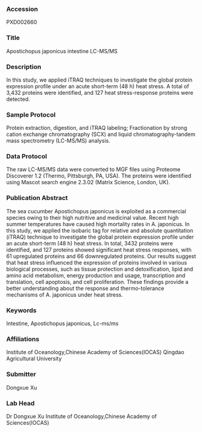 ### Accession
PXD002660

### Title
Apostichopus japonicus intestine LC-MS/MS

### Description
In this study, we applied iTRAQ techniques to investigate the global protein expression profile under an acute short-term (48 h) heat stress. A total of 3,432 proteins were identified, and 127 heat stress-response proteins were detected.

### Sample Protocol
Protein extraction, digestion, and iTRAQ labeling; Fractionation by strong cation exchange chromatography (SCX) and liquid chromatography-tandem mass spectrometry (LC-MS/MS) analysis.

### Data Protocol
The raw LC-MS/MS data were converted to MGF files using Proteome Discoverer 1.2 (Thermo, Pittsburgh, PA, USA). The proteins were identified using Mascot search engine 2.3.02 (Matrix Science, London, UK).

### Publication Abstract
The sea cucumber Apostichopus japonicus is exploited as a commercial species owing to their high nutritive and medicinal value. Recent high summer temperatures have caused high mortality rates in A. japonicus. In this study, we applied the isobaric tag for relative and absolute quantitation (iTRAQ) technique to investigate the global protein expression profile under an acute short-term (48 h) heat stress. In total, 3432 proteins were identified, and 127 proteins showed significant heat stress responses, with 61 upregulated proteins and 66 downregulated proteins. Our results suggest that heat stress influenced the expression of proteins involved in various biological processes, such as tissue protection and detoxification, lipid and amino acid metabolism, energy production and usage, transcription and translation, cell apoptosis, and cell proliferation. These findings provide a better understanding about the response and thermo-tolerance mechanisms of A. japonicus under heat stress.

### Keywords
Intestine, Apostichopus japonicus, Lc-ms/ms

### Affiliations
Institute of Oceanology,Chinese Academy of Sciences(IOCAS)
Qingdao Agricultural University

### Submitter
Dongxue Xu

### Lab Head
Dr Dongxue Xu
Institute of Oceanology,Chinese Academy of Sciences(IOCAS)


